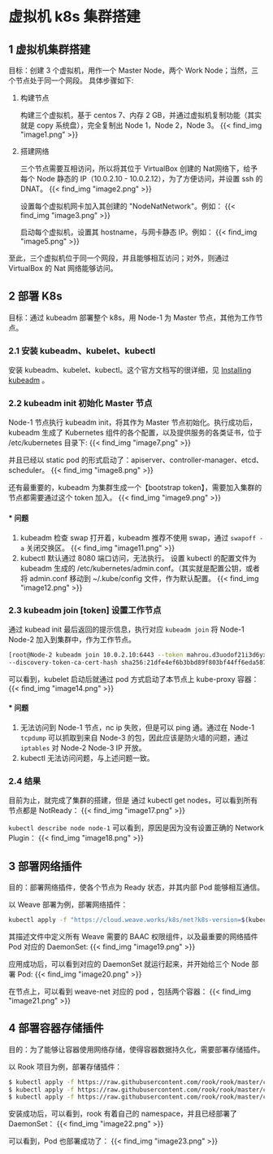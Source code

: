 # 虚拟机 k8s 集群搭建


## 1 虚拟机集群搭建
目标：创建 3 个虚拟机，用作一个 Master Node，两个 Work Node；当然，三个节点处于同一个网段。
具体步骤如下:
1. 构建节点

   构建三个虚拟机，基于 centos 7、内存 2 GB，并通过虚拟机复制功能（其实就是 copy 系统盘），完全复制出 Node 1，Node 2，Node 3。
   {{< find_img "image1.png" >}}
2. 搭建网络
   
   三个节点需要互相访问，所以将其位于 VirtualBox 创建的 Nat网络下，给予每个 Node  静态的 IP（10.0.2.10 - 10.0.2.12），为了方便访问，并设置 ssh 的 DNAT。
    {{< find_img "image2.png" >}}

   设置每个虚拟机网卡加入其创建的 "NodeNatNetwork"。例如：
    {{< find_img "image3.png"  >}}
   
   启动每个虚拟机，设置其 hostname，与网卡静态 IP。例如：
    {{< find_img "image5.png"  >}}

至此，三个虚拟机位于同一个网段，并且能够相互访问；对外，则通过 VirtualBox 的 Nat 网络能够访问。

## 2 部署 K8s
目标：通过 kubeadm 部署整个 k8s，用 Node-1 为 Master 节点，其他为工作节点。

### 2.1 安装 kubeadm、kubelet、kubectl
安装 kubeadm、kubelet、kubectl。这个官方文档写的很详细，见 [Installing kubeadm](https://kubernetes.io/docs/setup/production-environment/tools/kubeadm/install-kubeadm/) 。

### 2.2 kubeadm init 初始化 Master 节点
Node-1 节点执行 kubeadm init，将其作为 Master 节点初始化。执行成功后，kubeadm 生成了 Kubernetes 组件的各个配置，以及提供服务的各类证书，位于 /etc/kubernetes 目录下:
  {{< find_img "image7.png"  >}}

并且已经以 static pod 的形式启动了：apiserver、controller-manager、etcd、scheduler。
  {{< find_img "image8.png"  >}}

还有最重要的，kubeadm 为集群生成一个【bootstrap token】，需要加入集群的节点都需要通过这个 token 加入。
  {{< find_img "image9.png"  >}}
#### * 问题
1. kubeadm 检查 swap 打开着，kubeadm 推荐不使用 swap，通过 `swapoff -a` 关闭交换区。
  {{< find_img "image11.png"  >}}
2. kubectl 默认通过 8080 端口访问，无法执行。	设置 kubectl 的配置文件为 kubeadm 生成的 /etc/kubernetes/admin.conf。（其实就是配置公钥，或者将 admin.conf 移动到 ~/.kube/config 文件，作为默认配置。
  {{< find_img "image12.png"  >}}

### 2.3 kubeadm join [token] 设置工作节点
通过 kubead init 最后返回的提示信息，执行对应 `kubeadm join` 将 Node-1 Node-2 加入到集群中，作为工作节点。
```bash
[root@Node-2 kubeadm join 10.0.2.10:6443 --token mahrou.d3uodof21i3d6yxk 
--discovery-token-ca-cert-hash sha256:21dfe4ef6b3bbd89f803bf44ff6eda587874336d103d0e4a3b --v 5
```

可以看到，kubelet 启动后就通过 pod 方式启动了本节点上 kube-proxy 容器：
{{< find_img "image14.png" >}}
#### * 问题
1. 无法访问到 Node-1 节点，nc ip 失败，但是可以 ping 通。通过在 Node-1 `tcpdump` 可以抓取到来自 Node-3 的包，因此应该是防火墙的问题，通过 `iptables` 对 Node-2 Node-3 IP 开放。
2. kubectl 无法访问问题，与上述问题一致。

### 2.4 结果
目前为止，就完成了集群的搭建，但是 通过 kubectl get nodes，可以看到所有节点都是 NotReady：
{{< find_img "image17.png"  >}}

`kubectl describe node node-1` 可以看到，原因是因为没有设置正确的 Network Plugin：
{{< find_img "image18.png"  >}}


## 3 部署网络插件
目的：部署网络插件，使各个节点为 Ready 状态，并其内部 Pod 能够相互通信。

以 Weave 部署为例，部署网络插件：
```bash
kubectl apply -f "https://cloud.weave.works/k8s/net?k8s-version=$(kubectl version | base64 | tr -d '\n')"
```

其描述文件中定义所有 Weave 需要的 BAAC 权限组件，以及最重要的网络插件 Pod 对应的 DaemonSet:
{{< find_img "image19.png"  >}}

应用成功后，可以看到对应的 DaemonSet 就运行起来，并开始给三个 Node 部署 Pod:
{{< find_img "image20.png"  >}}

在节点上，可以看到 weave-net 对应的 pod ，包括两个容器：
{{< find_img "image21.png"  >}}


## 4 部署容器存储插件
目的：为了能够让容器使用网络存储，使得容器数据持久化，需要部署存储插件。

以 Rook 项目为例，部署存储插件：
```bash
$ kubectl apply -f https://raw.githubusercontent.com/rook/rook/master/cluster/exampleskubernetes/ceph/common.yaml
$ kubectl apply -f https://raw.githubusercontent.com/rook/rook/master/cluster/exampleskubernetes/ceph/operator.yaml
$ kubectl apply -f https://raw.githubusercontent.com/rook/rook/master/cluster/examples/kubernetes/ceph/cluster.yaml
```

安装成功后，可以看到，rook 有着自己的 namespace，并且已经部署了 DaemonSet：
{{< find_img "image22.png"  >}}

可以看到，Pod 也部署成功了：
{{< find_img "image23.png"  >}}
















  
